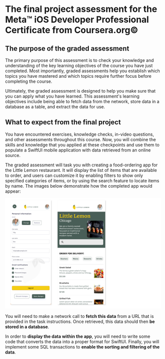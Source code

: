 # The final project assessment for the Meta™ iOS Developer Professional Certificate from Coursera.org©

## The purpose of the graded assessment

The primary purpose of this assessment is to check your knowledge and understanding of the key learning objectives of the course you have just completed. Most importantly, graded assessments help you establish which topics you have mastered and which topics require further focus before completing the course. 

Ultimately, the graded assessment is designed to help you make sure that you can apply what you have learned. This assessment's learning objectives include being able to fetch data from the network, store data in a database as a table, and extract the data for use.

## What to expect from the final project

You have encountered exercises, knowledge checks, in-video questions, and other assessments throughout this course. Now, you will combine the skills and knowledge that you applied at these checkpoints and use them to populate a SwiftUI mobile application with data retrieved from an online source.

The graded assessment will task you with creating a food-ordering app for the Little Lemon restaurant. It will display the list of items that are available to order, and users can customize it by enabling filters to show only specified categories of items, or by using the search feature to locate items by name. The images below demonstrate how the completed app would appear: 

![Little Lemon mobile app screens of profile page and home screen with menu items](Little-Lemon-mobile-app-screens.png)

You will need to make a network call to **fetch this data** from a URL that is provided in the task instructions. Once retrieved, this data should then **be stored in a database**.

In order to **display the data within the app**, you will need to write some code that converts the data into a proper format for SwiftUI. Finally, you will implement some SQL transactions to **enable the sorting and filtering of the data**.

